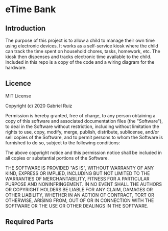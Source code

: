 # eTime Bank

## Introduction
   The purpose of this project is to allow a child to manage their own time using electronic devices. It works as a self-service kiosk where the child can track the time spent on household chores, tasks, homework, etc. The kiosk then dispenses and tracks electronic time available to the child. Included in this repo is a copy of the code and a wiring diagram for the hardware.

## Licence
   MIT License

   Copyright (c) 2020 Gabriel Ruiz  

   Permission is hereby granted, free of charge, to any person obtaining a copy
of this software and associated documentation files (the "Software"), to deal
in the Software without restriction, including without limitation the rights
to use, copy, modify, merge, publish, distribute, sublicense, and/or sell
copies of the Software, and to permit persons to whom the Software is
furnished to do so, subject to the following conditions:

   The above copyright notice and this permission notice shall be included in all
copies or substantial portions of the Software.

   THE SOFTWARE IS PROVIDED "AS IS", WITHOUT WARRANTY OF ANY KIND, EXPRESS OR
IMPLIED, INCLUDING BUT NOT LIMITED TO THE WARRANTIES OF MERCHANTABILITY,
FITNESS FOR A PARTICULAR PURPOSE AND NONINFRINGEMENT. IN NO EVENT SHALL THE
AUTHORS OR COPYRIGHT HOLDERS BE LIABLE FOR ANY CLAIM, DAMAGES OR OTHER
LIABILITY, WHETHER IN AN ACTION OF CONTRACT, TORT OR OTHERWISE, ARISING FROM,
OUT OF OR IN CONNECTION WITH THE SOFTWARE OR THE USE OR OTHER DEALINGS IN THE
SOFTWARE.

## Required Parts
